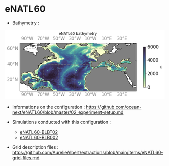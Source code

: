 # eNATL60

- Bathymetry :

![map of bathymetry](https://github.com/AurelieAlbert/extractions/blob/main/regions/notebooks-maps/bathy_eNATL60.png)

- Informations on the configuration : https://github.com/ocean-next/eNATL60/blob/master/02_experiment-setup.md

- Simulations conducted with this configuration :
  - [eNATL60-BLBT02](https://github.com/AurelieAlbert/extractions/blob/main/simulations/enatl60-blbt02.md)
  - [eNATL60-BLB002](https://github.com/AurelieAlbert/extractions/blob/main/simulations/enatl60-blb002.md)

- Grid description files : https://github.com/AurelieAlbert/extractions/blob/main/items/eNATL60-grid-files.md
